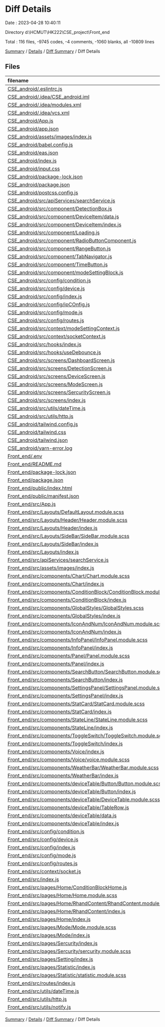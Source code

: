 # Diff Details

Date : 2023-04-28 10:40:11

Directory d:\\HCMUT\\HK222\\CSE_project\\Front_end

Total : 116 files,  -9745 codes, -4 comments, -1060 blanks, all -10809 lines

[Summary](results.md) / [Details](details.md) / [Diff Summary](diff.md) / Diff Details

## Files
| filename | language | code | comment | blank | total |
| :--- | :--- | ---: | ---: | ---: | ---: |
| [CSE_android/.eslintrc.js](/CSE_android/.eslintrc.js) | JavaScript | -31 | 0 | -1 | -32 |
| [CSE_android/.idea/CSE_android.iml](/CSE_android/.idea/CSE_android.iml) | XML | -9 | 0 | 0 | -9 |
| [CSE_android/.idea/modules.xml](/CSE_android/.idea/modules.xml) | XML | -8 | 0 | 0 | -8 |
| [CSE_android/.idea/vcs.xml](/CSE_android/.idea/vcs.xml) | XML | -6 | 0 | 0 | -6 |
| [CSE_android/App.js](/CSE_android/App.js) | JavaScript | -33 | -1 | -5 | -39 |
| [CSE_android/app.json](/CSE_android/app.json) | JSON | -14 | -15 | 0 | -29 |
| [CSE_android/assets/images/index.js](/CSE_android/assets/images/index.js) | JavaScript | -13 | 0 | -2 | -15 |
| [CSE_android/babel.config.js](/CSE_android/babel.config.js) | JavaScript | -6 | 0 | -1 | -7 |
| [CSE_android/eas.json](/CSE_android/eas.json) | JSON | 0 | 0 | -1 | -1 |
| [CSE_android/index.js](/CSE_android/index.js) | JavaScript | -3 | 0 | -2 | -5 |
| [CSE_android/input.css](/CSE_android/input.css) | CSS | -1 | 0 | -1 | -2 |
| [CSE_android/package-lock.json](/CSE_android/package-lock.json) | JSON | -32,446 | 0 | -1 | -32,447 |
| [CSE_android/package.json](/CSE_android/package.json) | JSON | -63 | 0 | -1 | -64 |
| [CSE_android/postcss.config.js](/CSE_android/postcss.config.js) | JavaScript | -6 | 0 | 0 | -6 |
| [CSE_android/src/apiServices/searchService.js](/CSE_android/src/apiServices/searchService.js) | JavaScript | -25 | 0 | -4 | -29 |
| [CSE_android/src/component/DetectionBox.js](/CSE_android/src/component/DetectionBox.js) | JavaScript | -119 | 0 | -5 | -124 |
| [CSE_android/src/component/DeviceItem/data.js](/CSE_android/src/component/DeviceItem/data.js) | JavaScript | -13 | 0 | -1 | -14 |
| [CSE_android/src/component/DeviceItem/index.js](/CSE_android/src/component/DeviceItem/index.js) | JavaScript | -65 | 0 | -2 | -67 |
| [CSE_android/src/component/Loading.js](/CSE_android/src/component/Loading.js) | JavaScript | -16 | 0 | -4 | -20 |
| [CSE_android/src/component/RadioButtonComponent.js](/CSE_android/src/component/RadioButtonComponent.js) | JavaScript | -31 | 0 | -6 | -37 |
| [CSE_android/src/component/RangeButton.js](/CSE_android/src/component/RangeButton.js) | JavaScript | -92 | 0 | -8 | -100 |
| [CSE_android/src/component/TabNavigator.js](/CSE_android/src/component/TabNavigator.js) | JavaScript | -184 | -2 | -10 | -196 |
| [CSE_android/src/component/TimeButton.js](/CSE_android/src/component/TimeButton.js) | JavaScript | -46 | 0 | -5 | -51 |
| [CSE_android/src/component/modeSettingBlock.js](/CSE_android/src/component/modeSettingBlock.js) | JavaScript | -119 | 0 | -6 | -125 |
| [CSE_android/src/config/condition.js](/CSE_android/src/config/condition.js) | JavaScript | -18 | 0 | -2 | -20 |
| [CSE_android/src/config/device.js](/CSE_android/src/config/device.js) | JavaScript | -12 | 0 | -2 | -14 |
| [CSE_android/src/config/index.js](/CSE_android/src/config/index.js) | JavaScript | -9 | 0 | -2 | -11 |
| [CSE_android/src/config/ipCOnfig.js](/CSE_android/src/config/ipCOnfig.js) | JavaScript | -1 | 0 | -1 | -2 |
| [CSE_android/src/config/mode.js](/CSE_android/src/config/mode.js) | JavaScript | -58 | 0 | -4 | -62 |
| [CSE_android/src/config/routes.js](/CSE_android/src/config/routes.js) | JavaScript | -8 | 0 | -2 | -10 |
| [CSE_android/src/context/modeSettingContext.js](/CSE_android/src/context/modeSettingContext.js) | JavaScript | -3 | -1 | -3 | -7 |
| [CSE_android/src/context/socketContext.js](/CSE_android/src/context/socketContext.js) | JavaScript | -6 | -1 | -3 | -10 |
| [CSE_android/src/hooks/index.js](/CSE_android/src/hooks/index.js) | JavaScript | -1 | 0 | -1 | -2 |
| [CSE_android/src/hooks/useDebounce.js](/CSE_android/src/hooks/useDebounce.js) | JavaScript | -12 | -1 | -6 | -19 |
| [CSE_android/src/screens/DashboardScreen.js](/CSE_android/src/screens/DashboardScreen.js) | JavaScript | -288 | -9 | -12 | -309 |
| [CSE_android/src/screens/DetectionScreen.js](/CSE_android/src/screens/DetectionScreen.js) | JavaScript | -97 | 0 | -7 | -104 |
| [CSE_android/src/screens/DeviceScreen.js](/CSE_android/src/screens/DeviceScreen.js) | JavaScript | -68 | -1 | -3 | -72 |
| [CSE_android/src/screens/ModeScreen.js](/CSE_android/src/screens/ModeScreen.js) | JavaScript | -118 | -9 | -9 | -136 |
| [CSE_android/src/screens/SercurityScreen.js](/CSE_android/src/screens/SercurityScreen.js) | JavaScript | -75 | -19 | -6 | -100 |
| [CSE_android/src/screens/index.js](/CSE_android/src/screens/index.js) | JavaScript | -5 | 0 | -1 | -6 |
| [CSE_android/src/utils/dateTime.js](/CSE_android/src/utils/dateTime.js) | JavaScript | -16 | 0 | -1 | -17 |
| [CSE_android/src/utils/http.js](/CSE_android/src/utils/http.js) | JavaScript | -22 | 0 | -6 | -28 |
| [CSE_android/tailwind.config.js](/CSE_android/tailwind.config.js) | JavaScript | -3 | -11 | 0 | -14 |
| [CSE_android/tailwind.css](/CSE_android/tailwind.css) | CSS | -392 | 0 | -119 | -511 |
| [CSE_android/tailwind.json](/CSE_android/tailwind.json) | JSON | -658 | 0 | 0 | -658 |
| [CSE_android/yarn-error.log](/CSE_android/yarn-error.log) | Log | -8,125 | 0 | -1,245 | -9,370 |
| [Front_end/.env](/Front_end/.env) | Properties | 1 | 0 | 0 | 1 |
| [Front_end/README.md](/Front_end/README.md) | Markdown | 38 | 0 | 33 | 71 |
| [Front_end/package-lock.json](/Front_end/package-lock.json) | JSON | 30,176 | 0 | 1 | 30,177 |
| [Front_end/package.json](/Front_end/package.json) | JSON | 59 | 0 | 1 | 60 |
| [Front_end/public/index.html](/Front_end/public/index.html) | HTML | 20 | 23 | 1 | 44 |
| [Front_end/public/manifest.json](/Front_end/public/manifest.json) | JSON | 25 | 0 | 1 | 26 |
| [Front_end/src/App.js](/Front_end/src/App.js) | JavaScript | 51 | 3 | 8 | 62 |
| [Front_end/src/Layouts/DefaultLayout.module.scss](/Front_end/src/Layouts/DefaultLayout.module.scss) | SCSS | 13 | 0 | 3 | 16 |
| [Front_end/src/Layouts/Header/Header.module.scss](/Front_end/src/Layouts/Header/Header.module.scss) | SCSS | 39 | 2 | 5 | 46 |
| [Front_end/src/Layouts/Header/index.js](/Front_end/src/Layouts/Header/index.js) | JavaScript | 28 | 0 | 5 | 33 |
| [Front_end/src/Layouts/SideBar/SideBar.module.scss](/Front_end/src/Layouts/SideBar/SideBar.module.scss) | SCSS | 30 | 1 | 5 | 36 |
| [Front_end/src/Layouts/SideBar/index.js](/Front_end/src/Layouts/SideBar/index.js) | JavaScript | 69 | 0 | 5 | 74 |
| [Front_end/src/Layouts/index.js](/Front_end/src/Layouts/index.js) | JavaScript | 17 | 0 | 6 | 23 |
| [Front_end/src/apiServices/searchService.js](/Front_end/src/apiServices/searchService.js) | JavaScript | 25 | 0 | 4 | 29 |
| [Front_end/src/assets/images/index.js](/Front_end/src/assets/images/index.js) | JavaScript | 22 | 0 | 2 | 24 |
| [Front_end/src/components/Chart/Chart.module.scss](/Front_end/src/components/Chart/Chart.module.scss) | SCSS | 9 | 0 | 1 | 10 |
| [Front_end/src/components/Chart/index.js](/Front_end/src/components/Chart/index.js) | JavaScript | 94 | 0 | 3 | 97 |
| [Front_end/src/components/ConditionBlock/ConditionBlock.module.scss](/Front_end/src/components/ConditionBlock/ConditionBlock.module.scss) | SCSS | 57 | 0 | 9 | 66 |
| [Front_end/src/components/ConditionBlock/index.js](/Front_end/src/components/ConditionBlock/index.js) | JavaScript | 75 | 4 | 8 | 87 |
| [Front_end/src/components/GlobalStyles/GlobalStyles.scss](/Front_end/src/components/GlobalStyles/GlobalStyles.scss) | SCSS | 80 | 4 | 18 | 102 |
| [Front_end/src/components/GlobalStyles/index.js](/Front_end/src/components/GlobalStyles/index.js) | JavaScript | 5 | 0 | 3 | 8 |
| [Front_end/src/components/IconAndNum/IconAndNum.module.scss](/Front_end/src/components/IconAndNum/IconAndNum.module.scss) | SCSS | 39 | 1 | 5 | 45 |
| [Front_end/src/components/IconAndNum/index.js](/Front_end/src/components/IconAndNum/index.js) | JavaScript | 26 | 0 | 5 | 31 |
| [Front_end/src/components/InfoPanel/InfoPanel.module.scss](/Front_end/src/components/InfoPanel/InfoPanel.module.scss) | SCSS | 91 | 0 | 15 | 106 |
| [Front_end/src/components/InfoPanel/index.js](/Front_end/src/components/InfoPanel/index.js) | JavaScript | 44 | 0 | 5 | 49 |
| [Front_end/src/components/Panel/Panel.module.scss](/Front_end/src/components/Panel/Panel.module.scss) | SCSS | 34 | 0 | 5 | 39 |
| [Front_end/src/components/Panel/index.js](/Front_end/src/components/Panel/index.js) | JavaScript | 199 | 1 | 12 | 212 |
| [Front_end/src/components/SearchButton/SearchButton.module.scss](/Front_end/src/components/SearchButton/SearchButton.module.scss) | SCSS | 20 | 0 | 2 | 22 |
| [Front_end/src/components/SearchButton/index.js](/Front_end/src/components/SearchButton/index.js) | JavaScript | 17 | 0 | 4 | 21 |
| [Front_end/src/components/SettingsPanel/SettingsPanel.module.scss](/Front_end/src/components/SettingsPanel/SettingsPanel.module.scss) | SCSS | 175 | 9 | 33 | 217 |
| [Front_end/src/components/SettingsPanel/index.js](/Front_end/src/components/SettingsPanel/index.js) | JavaScript | 254 | 0 | 6 | 260 |
| [Front_end/src/components/StatCard/StatCard.module.scss](/Front_end/src/components/StatCard/StatCard.module.scss) | SCSS | 52 | 0 | 9 | 61 |
| [Front_end/src/components/StatCard/index.js](/Front_end/src/components/StatCard/index.js) | JavaScript | 45 | 0 | 3 | 48 |
| [Front_end/src/components/StateLine/StateLine.module.scss](/Front_end/src/components/StateLine/StateLine.module.scss) | SCSS | 10 | 0 | 0 | 10 |
| [Front_end/src/components/StateLine/index.js](/Front_end/src/components/StateLine/index.js) | JavaScript | 12 | 0 | 3 | 15 |
| [Front_end/src/components/ToggleSwitch/ToggleSwitch.module.scss](/Front_end/src/components/ToggleSwitch/ToggleSwitch.module.scss) | SCSS | 57 | 0 | 8 | 65 |
| [Front_end/src/components/ToggleSwitch/index.js](/Front_end/src/components/ToggleSwitch/index.js) | JavaScript | 28 | 0 | 3 | 31 |
| [Front_end/src/components/Voice/index.js](/Front_end/src/components/Voice/index.js) | JavaScript | 24 | 0 | 5 | 29 |
| [Front_end/src/components/Voice/voice.module.scss](/Front_end/src/components/Voice/voice.module.scss) | SCSS | 4 | 0 | 0 | 4 |
| [Front_end/src/components/WeatherBar/WeatherBar.module.scss](/Front_end/src/components/WeatherBar/WeatherBar.module.scss) | SCSS | 165 | 0 | 28 | 193 |
| [Front_end/src/components/WeatherBar/index.js](/Front_end/src/components/WeatherBar/index.js) | JavaScript | 73 | 0 | 5 | 78 |
| [Front_end/src/components/deviceTable/Button/Button.module.scss](/Front_end/src/components/deviceTable/Button/Button.module.scss) | SCSS | 39 | 0 | 10 | 49 |
| [Front_end/src/components/deviceTable/Button/index.js](/Front_end/src/components/deviceTable/Button/index.js) | JavaScript | 22 | 0 | 4 | 26 |
| [Front_end/src/components/deviceTable/DeviceTable.module.scss](/Front_end/src/components/deviceTable/DeviceTable.module.scss) | SCSS | 128 | 1 | 21 | 150 |
| [Front_end/src/components/deviceTable/TableRow.js](/Front_end/src/components/deviceTable/TableRow.js) | JavaScript | 79 | 0 | 13 | 92 |
| [Front_end/src/components/deviceTable/data.js](/Front_end/src/components/deviceTable/data.js) | JavaScript | 13 | 0 | 1 | 14 |
| [Front_end/src/components/deviceTable/index.js](/Front_end/src/components/deviceTable/index.js) | JavaScript | 74 | 0 | 5 | 79 |
| [Front_end/src/config/condition.js](/Front_end/src/config/condition.js) | JavaScript | 18 | 0 | 2 | 20 |
| [Front_end/src/config/device.js](/Front_end/src/config/device.js) | JavaScript | 12 | 0 | 2 | 14 |
| [Front_end/src/config/index.js](/Front_end/src/config/index.js) | JavaScript | 11 | 0 | 2 | 13 |
| [Front_end/src/config/mode.js](/Front_end/src/config/mode.js) | JavaScript | 18 | 0 | 2 | 20 |
| [Front_end/src/config/routes.js](/Front_end/src/config/routes.js) | JavaScript | 8 | 0 | 2 | 10 |
| [Front_end/src/context/socket.js](/Front_end/src/context/socket.js) | JavaScript | 5 | 1 | 1 | 7 |
| [Front_end/src/index.js](/Front_end/src/index.js) | JavaScript | 10 | 5 | 5 | 20 |
| [Front_end/src/pages/Home/ConditionBlockHome.js](/Front_end/src/pages/Home/ConditionBlockHome.js) | JavaScript | 74 | 1 | 7 | 82 |
| [Front_end/src/pages/Home/Home.module.scss](/Front_end/src/pages/Home/Home.module.scss) | SCSS | 11 | 0 | 4 | 15 |
| [Front_end/src/pages/Home/RhandContent/RhandContent.module.scss](/Front_end/src/pages/Home/RhandContent/RhandContent.module.scss) | SCSS | 69 | 2 | 8 | 79 |
| [Front_end/src/pages/Home/RhandContent/index.js](/Front_end/src/pages/Home/RhandContent/index.js) | JavaScript | 70 | 0 | 6 | 76 |
| [Front_end/src/pages/Home/index.js](/Front_end/src/pages/Home/index.js) | JavaScript | 21 | 0 | 4 | 25 |
| [Front_end/src/pages/Mode/Mode.module.scss](/Front_end/src/pages/Mode/Mode.module.scss) | SCSS | 49 | 0 | 5 | 54 |
| [Front_end/src/pages/Mode/index.js](/Front_end/src/pages/Mode/index.js) | JavaScript | 114 | 0 | 11 | 125 |
| [Front_end/src/pages/Sercurity/index.js](/Front_end/src/pages/Sercurity/index.js) | JavaScript | 153 | 0 | 5 | 158 |
| [Front_end/src/pages/Sercurity/sercurity.module.scss](/Front_end/src/pages/Sercurity/sercurity.module.scss) | SCSS | 61 | 0 | 8 | 69 |
| [Front_end/src/pages/Setting/index.js](/Front_end/src/pages/Setting/index.js) | JavaScript | 10 | 0 | 4 | 14 |
| [Front_end/src/pages/Statistic/index.js](/Front_end/src/pages/Statistic/index.js) | JavaScript | 82 | 3 | 6 | 91 |
| [Front_end/src/pages/Statistic/statistic.module.scss](/Front_end/src/pages/Statistic/statistic.module.scss) | SCSS | 68 | 5 | 11 | 84 |
| [Front_end/src/routes/index.js](/Front_end/src/routes/index.js) | JavaScript | 35 | 0 | 3 | 38 |
| [Front_end/src/utils/dateTime.js](/Front_end/src/utils/dateTime.js) | JavaScript | 0 | 0 | 1 | 1 |
| [Front_end/src/utils/http.js](/Front_end/src/utils/http.js) | JavaScript | 21 | 0 | 7 | 28 |
| [Front_end/src/utils/notify.js](/Front_end/src/utils/notify.js) | JavaScript | 22 | 0 | 3 | 25 |

[Summary](results.md) / [Details](details.md) / [Diff Summary](diff.md) / Diff Details